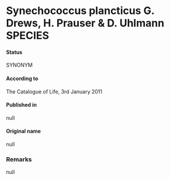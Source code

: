 Synechococcus plancticus G. Drews, H. Prauser & D. Uhlmann SPECIES
=======

#### Status
SYNONYM

#### According to
The Catalogue of Life, 3rd January 2011

#### Published in
null

#### Original name
null

### Remarks
null